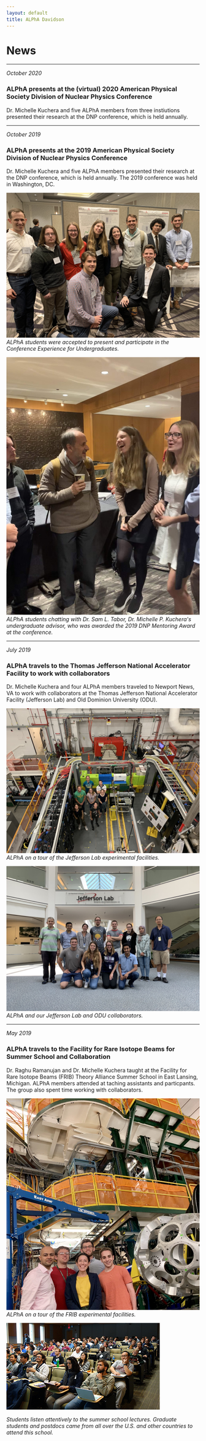 ```yaml
---
layout: default
title: ALPhA Davidson
---
```


# News

---------------
*October 2020*
### ALPhA presents at the (virtual) 2020 American Physical Society Division of Nuclear Physics Conference

Dr. Michelle Kuchera and five ALPhA members from three instiutions presented their research at the DNP conference, which is held annually. 


---------------
*October 2019*
### ALPhA presents at the 2019 American Physical Society Division of Nuclear Physics Conference

Dr. Michelle Kuchera and five ALPhA members presented their research at the DNP conference, which is held annually. The 2019 conference was held in Washington, DC. 

![ALPhA DNP 2019](images/DNP2019_ALPhA.jpg)
*ALPhA students were accepted to present and participate in the Conference Experience for Undergraduates.*

![Tabor DNP 2019](images/DNP2019_Tabor.jpg)
*ALPhA students chatting with Dr. Sam L. Tabor, Dr. Michelle P. Kuchera's undergraduate advisor, who was awarded the 2019 DNP Mentoring Award at the conference.*

--------------
*July 2019*
### ALPhA travels to the Thomas Jefferson National Accelerator Facility to work with collaborators

Dr. Michelle Kuchera and four ALPhA members traveled to Newport News, VA to work with collaborators at the Thomas Jefferson National Accelerator Facility (Jefferson Lab) and Old Dominion University (ODU). 

![ALPhA JLab](images/JLab_down.jpg)
*ALPhA on a tour of the Jefferson Lab experimental facilities.*

![Tabor DNP 2019](images/JLab_collab.jpg)
*ALPhA and our Jefferson Lab and ODU collaborators.*

--------------

*May 2019*
### ALPhA travels to the Facility for Rare Isotope Beams for Summer School and Collaboration

Dr. Raghu Ramanujan and Dr. Michelle Kuchera taught at the Facility for Rare Isotope Beams (FRIB) Theory Alliance Summer School in East Lansing, Michigan. ALPhA members attended at taching assistants and particpants. The group also spent time working with collaborators.

![Tabor DNP 2019](images/ALPhA_S800.jpg)
*ALPhA on a tour of the FRIB experimental facilities.*

![ALPhA JLab](images/ML_SS2019_group.jpg)

*Students listen attentively to the summer school lectures. Graduate students and postdocs came from all over the U.S. and other countries to attend this school.*
